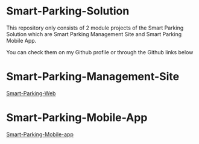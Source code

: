 # Smart-Parking-Solution
This repository only consists of 2 module projects of the Smart Parking Solution which are Smart Parking Management Site and Smart Parking Mobile App.

You can check them on my Github profile or through the Github links below

# Smart-Parking-Management-Site
[Smart-Parking-Web](https://github.com/TimeGoesBy07/Smart-parking-web)

# Smart-Parking-Mobile-App
[Smart-Parking-Mobile-app](https://github.com/TimeGoesBy07/Mobile-app)
